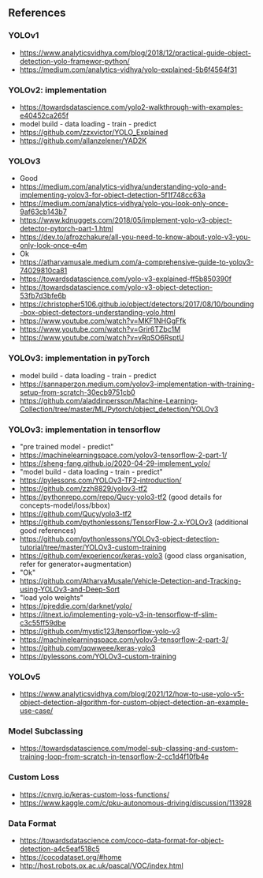 ## References ##

### YOLOv1
* https://www.analyticsvidhya.com/blog/2018/12/practical-guide-object-detection-yolo-framewor-python/
* https://medium.com/analytics-vidhya/yolo-explained-5b6f4564f31

### YOLOv2: implementation
* https://towardsdatascience.com/yolo2-walkthrough-with-examples-e40452ca265f
* model build - data loading - train - predict
* https://github.com/zzxvictor/YOLO_Explained
* https://github.com/allanzelener/YAD2K

### YOLOv3
* Good
* https://medium.com/analytics-vidhya/understanding-yolo-and-implementing-yolov3-for-object-detection-5f1f748cc63a
* https://medium.com/analytics-vidhya/yolo-you-look-only-once-9af63cb143b7
* https://www.kdnuggets.com/2018/05/implement-yolo-v3-object-detector-pytorch-part-1.html
* https://dev.to/afrozchakure/all-you-need-to-know-about-yolo-v3-you-only-look-once-e4m
* Ok
* https://atharvamusale.medium.com/a-comprehensive-guide-to-yolov3-74029810ca81
* https://towardsdatascience.com/yolo-v3-explained-ff5b850390f
* https://towardsdatascience.com/yolo-v3-object-detection-53fb7d3bfe6b
* https://christopher5106.github.io/object/detectors/2017/08/10/bounding-box-object-detectors-understanding-yolo.html
* https://www.youtube.com/watch?v=MKF1NHGgFfk
* https://www.youtube.com/watch?v=Grir6TZbc1M
* https://www.youtube.com/watch?v=vRqSO6RsptU

### YOLOv3: implementation in pyTorch
* model build - data loading - train - predict
* https://sannaperzon.medium.com/yolov3-implementation-with-training-setup-from-scratch-30ecb9751cb0
* https://github.com/aladdinpersson/Machine-Learning-Collection/tree/master/ML/Pytorch/object_detection/YOLOv3

### YOLOv3: implementation in tensorflow
* "pre trained model - predict"
* https://machinelearningspace.com/yolov3-tensorflow-2-part-1/
* https://sheng-fang.github.io/2020-04-29-implement_yolo/ 
* "model build - data loading - train - predict"
* https://pylessons.com/YOLOv3-TF2-introduction/
* https://github.com/zzh8829/yolov3-tf2
* https://pythonrepo.com/repo/Qucy-yolo3-tf2 (good details for concepts-model/loss/bbox)
* https://github.com/Qucy/yolo3-tf2
* https://github.com/pythonlessons/TensorFlow-2.x-YOLOv3 (additional good references)
* https://github.com/pythonlessons/YOLOv3-object-detection-tutorial/tree/master/YOLOv3-custom-training
* https://github.com/experiencor/keras-yolo3 (good class organisation, refer for generator+augmentation)
* "Ok"
* https://github.com/AtharvaMusale/Vehicle-Detection-and-Tracking-using-YOLOv3-and-Deep-Sort
* "load yolo weights"
* https://pjreddie.com/darknet/yolo/
* https://itnext.io/implementing-yolo-v3-in-tensorflow-tf-slim-c3c55ff59dbe
* https://github.com/mystic123/tensorflow-yolo-v3
* https://machinelearningspace.com/yolov3-tensorflow-2-part-3/
* https://github.com/qqwweee/keras-yolo3
* https://pylessons.com/YOLOv3-custom-training

### YOLOv5
* https://www.analyticsvidhya.com/blog/2021/12/how-to-use-yolo-v5-object-detection-algorithm-for-custom-object-detection-an-example-use-case/

### Model Subclassing
* https://towardsdatascience.com/model-sub-classing-and-custom-training-loop-from-scratch-in-tensorflow-2-cc1d4f10fb4e

### Custom Loss
* https://cnvrg.io/keras-custom-loss-functions/
* https://www.kaggle.com/c/pku-autonomous-driving/discussion/113928

### Data Format
* https://towardsdatascience.com/coco-data-format-for-object-detection-a4c5eaf518c5
* https://cocodataset.org/#home
* http://host.robots.ox.ac.uk/pascal/VOC/index.html